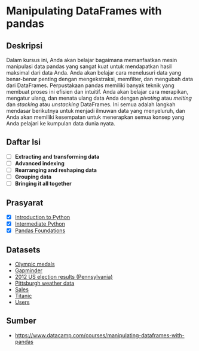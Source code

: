 # Manipulating DataFrames with pandas

## Deskripsi

Dalam kursus ini, Anda akan belajar bagaimana memanfaatkan mesin manipulasi data pandas yang sangat kuat untuk mendapatkan hasil maksimal dari data Anda. Anda akan belajar cara menelusuri data yang benar-benar penting dengan mengekstraksi, memfilter, dan mengubah data dari DataFrames. Perpustakaan pandas memiliki banyak teknik yang membuat proses ini efisien dan intuitif. Anda akan belajar cara merapikan, mengatur ulang, dan menata ulang data Anda dengan *pivoting* atau *melting* dan *stacking* atau *unstacking* DataFrames. Ini semua adalah langkah mendasar berikutnya untuk menjadi ilmuwan data yang menyeluruh, dan Anda akan memiliki kesempatan untuk menerapkan semua konsep yang Anda pelajari ke kumpulan data dunia nyata.

## Daftar Isi

- [ ] **Extracting and transforming data**
- [ ] **Advanced indexing**
- [ ] **Rearranging and reshaping data**
- [ ] **Grouping data**
- [ ] **Bringing it all together**

## Prasyarat

- [x] [Introduction to Python](https://github.com/tommypratama/datacamp/tree/master/Introduction%20to%20Python)
- [x] [Intermediate Python](https://github.com/tommypratama/datacamp/tree/master/Intermediate%20Python%20for%20Data%20Science)
- [x] [Pandas Foundations](https://github.com/tommypratama/datacamp/tree/master/Pandas%20Foundations)

## Datasets

* [Olympic medals](https://assets.datacamp.com/production/repositories/502/datasets/bf22326ecc9171f68796ad805a7c1135288120b6/all_medalists.csv)
* [Gapminder](https://assets.datacamp.com/production/repositories/502/datasets/09378cc53faec573bcb802dce03b01318108a880/gapminder_tidy.csv)
* [2012 US election results (Pennsylvania)](https://assets.datacamp.com/production/repositories/502/datasets/502f4eedaf44ad1c94b3595c7691746f282e0b0a/pennsylvania2012_turnout.csv)
* [Pittsburgh weather data](https://assets.datacamp.com/production/repositories/502/datasets/6c4984cb81ea50971c1660434cc4535a6669a848/pittsburgh2013.csv)
* [Sales](https://assets.datacamp.com/production/repositories/502/datasets/4c6d3be9e8640e2d013298230c415d3a2a2162d4/sales.zip)
* [Titanic](https://assets.datacamp.com/production/repositories/502/datasets/e280ed94bf4539afb57d8b1cbcc14bcf660d3c63/titanic.csv)
* [Users](https://assets.datacamp.com/production/repositories/502/datasets/eaf29468b9fbaad454a74d3c2b59b36e5ab4558b/users.csv)


## Sumber

* https://www.datacamp.com/courses/manipulating-dataframes-with-pandas